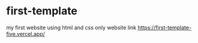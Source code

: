 # first-template
my first website using html and css only 
website link 
https://first-template-five.vercel.app/
